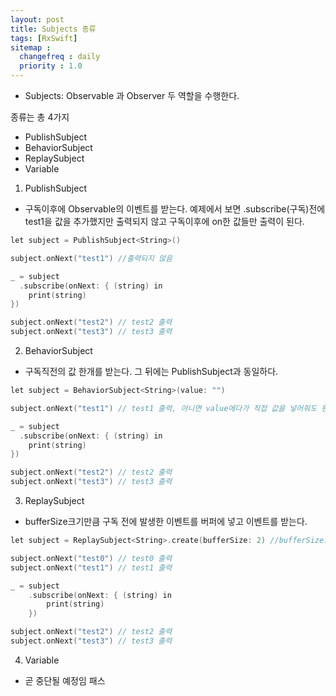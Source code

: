 ```yaml
---
layout: post
title: Subjects 종류
tags: [RxSwift]
sitemap :
  changefreq : daily
  priority : 1.0
---
```


- Subjects: Observable 과 Observer 두 역할을 수행한다.

종류는 총 4가지
- PublishSubject
- BehaviorSubject
- ReplaySubject
- Variable

1. PublishSubject
- 구독이후에 Observable의 이벤트를 받는다. 예제에서 보면 .subscribe(구독)전에 test1을 값을 추가했지만 출력되지 않고 구독이후에
on한 값들만 출력이 된다.

```c
let subject = PublishSubject<String>()

subject.onNext("test1") //출력되지 않음

_ = subject
  .subscribe(onNext: { (string) in
    print(string)
})

subject.onNext("test2") // test2 출력
subject.onNext("test3") // test3 출력
```

2. BehaviorSubject
- 구독직전의 값 한개를 받는다. 그 뒤에는 PublishSubject과 동일하다.

```c
let subject = BehaviorSubject<String>(value: "")

subject.onNext("test1") // test1 출력, 아니면 value에다가 직접 값을 넣어줘도 된다.

_ = subject
  .subscribe(onNext: { (string) in
    print(string)
})

subject.onNext("test2") // test2 출력
subject.onNext("test3") // test3 출력
```

3. ReplaySubject
- bufferSize크기만큼 구독 전에 발생한 이벤트를 버퍼에 넣고 이벤트를 받는다.

```c
let subject = ReplaySubject<String>.create(bufferSize: 2) //bufferSize크기를 정해줘야함

subject.onNext("test0") // test0 출력
subject.onNext("test1") // test1 출력

_ = subject
    .subscribe(onNext: { (string) in
        print(string)
    })

subject.onNext("test2") // test2 출력
subject.onNext("test3") // test3 출력
```

4. Variable
- 곧 중단될 예정임 패스
